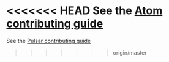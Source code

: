 <<<<<<< HEAD
See the [Atom contributing guide](https://github.com/atom/atom/blob/master/CONTRIBUTING.md)
=======
See the [Pulsar contributing guide](https://github.com/pulsar-edit/.github/blob/main/CONTRIBUTING.md)
>>>>>>> origin/master
